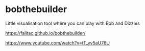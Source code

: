 # bobthebuilder

Little visualisation tool where you can play with Bob and Dizzies

https://falitac.github.io/bobthebuilder/

https://www.youtube.com/watch?v=tT_yv5aU76U
